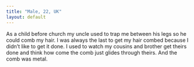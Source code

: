 ```yaml
---
title: "Male, 22, UK"
layout: default
---
```

As a child before church my uncle used to trap me between his legs so he could comb my hair. I was always the last to get my hair combed because I didn’t like to get it done. I used to watch my cousins and brother get theirs done and think how come the comb just glides through theirs. And the comb was metal.
